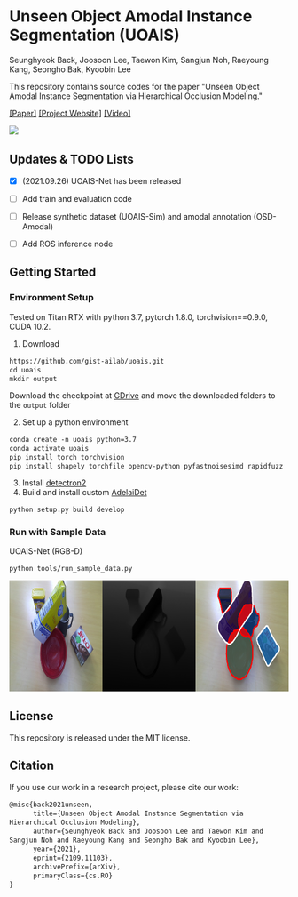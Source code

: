 # Unseen Object Amodal Instance Segmentation (UOAIS)

Seunghyeok Back, Joosoon Lee, Taewon Kim, Sangjun Noh, Raeyoung Kang, Seongho Bak, Kyoobin Lee 


This repository contains source codes for the paper "Unseen Object Amodal Instance Segmentation via Hierarchical Occlusion Modeling."

[[Paper]](https://arxiv.org/abs/2109.11103) [[Project Website]](https://sites.google.com/view/uoais) [[Video]](https://youtu.be/rDTmXu6BhIU) 

<img src="./imgs/demo.gif" height="200">


## Updates & TODO Lists
- [X] (2021.09.26) UOAIS-Net has been released 
- [ ] Add train and evaluation code
- [ ] Release synthetic dataset (UOAIS-Sim) and amodal annotation (OSD-Amodal)
- [ ] Add ROS inference node


## Getting Started

### Environment Setup

Tested on Titan RTX with python 3.7, pytorch 1.8.0, torchvision==0.9.0, CUDA 10.2.

1. Download
```
https://github.com/gist-ailab/uoais.git
cd uoais
mkdir output
```
Download the checkpoint at [GDrive](https://drive.google.com/drive/folders/1D5hHFDtgd5RnX__55MmpfOAM83qdGYf0?usp=sharing) and move the downloaded folders to the `output` folder

2. Set up a python environment
```
conda create -n uoais python=3.7
conda activate uoais
pip install torch torchvision 
pip install shapely torchfile opencv-python pyfastnoisesimd rapidfuzz
```
3. Install [detectron2](https://detectron2.readthedocs.io/en/latest/tutorials/install.html#install-pre-built-detectron2-linux-only)
4. Build and install custom [AdelaiDet](https://github.com/aim-uofa/AdelaiDet)
```
python setup.py build develop 
```

### Run with Sample Data

UOAIS-Net (RGB-D)
```
python tools/run_sample_data.py
```

<img src="./imgs/sample_0.png" height="200">

## License

This repository is released under the MIT license.


## Citation
If you use our work in a research project, please cite our work:
```
@misc{back2021unseen,
      title={Unseen Object Amodal Instance Segmentation via Hierarchical Occlusion Modeling}, 
      author={Seunghyeok Back and Joosoon Lee and Taewon Kim and Sangjun Noh and Raeyoung Kang and Seongho Bak and Kyoobin Lee},
      year={2021},
      eprint={2109.11103},
      archivePrefix={arXiv},
      primaryClass={cs.RO}
}
```